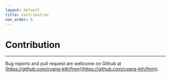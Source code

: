 ```yaml
---
layout: default
title: Contribution
nav_order: 6
---
```


# Contribution

---

Bug reports and pull request are wellcome on Github at [https://github.com/cyang-kth/fmm](https://github.com/cyang-kth/fmm).
